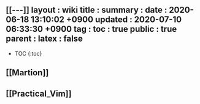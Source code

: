 [[---]]
layout  : wiki
title   : 
summary : 
date    : 2020-06-18 13:10:02 +0900
updated : 2020-07-10 06:33:30 +0900
tag     : 
toc     : true
public  : true
parent  : 
latex   : false
---
* TOC
{:toc}

## [[Martion]]
## [[Practical_Vim]]

